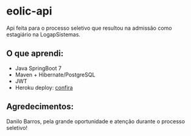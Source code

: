 # eolic-api
Api feita para o processo seletivo que resultou na admissão como estagiário na LogapSistemas.

## O que aprendi:
* Java SpringBoot 7
* Maven + Hibernate/PostgreSQL
* JWT
* Heroku deploy: [confira](https://eolic-api.herokuapp.com/)

## Agredecimentos:
Danilo Barros, pela grande oportunidade e atenção durante o processo seletivo!




